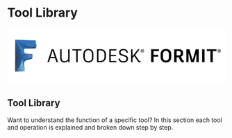 # Tool Library

![](../.gitbook/assets/b5030b43-df24-4259-ad6a-94bcad61bc78.png)

## Tool Library

Want to understand the function of a specific tool? In this section each tool and operation is explained and broken down step by step.

